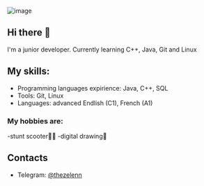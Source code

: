 ![image](https://github.com/user-attachments/assets/f74e4551-47c7-4e75-b34f-a03d9c812c37)
## Hi there 👋
I'm a junior developer.
Currently learning C++, Java, Git and Linux 

<!--
## Проекты
- [Проект 1](ссылка) — описание проекта
- [Проект 2](ссылка) — описание проекта
-->

## My skills:
- Programming languages expirience: Java, C++, SQL
- Tools: Git, Linux
- Languages: advanced Endlish (C1), French (A1)

 ### My hobbies are:
 -stunt scooter🚴‍♀️
 -digital drawing🎨
## Contacts
- Telegram: [@thezelenn](https://t.me/thezelenn)


<!--
**zelenn/zelenn** is a ✨ _special_ ✨ repository because its `README.md` (this file) appears on your GitHub profile.

Here are some ideas to get you started:

- 🔭 I’m currently working on ...
- 🌱 I’m currently learning ...
- 👯 I’m looking to collaborate on ...
- 🤔 I’m looking for help with ...
- 💬 Ask me about ...
- 📫 How to reach me: ...
- 😄 Pronouns: ...
- ⚡ Fun fact: ...
-->
